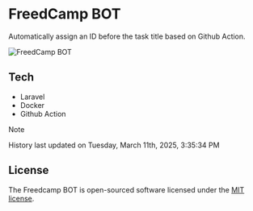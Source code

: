 # FreedCamp BOT

Automatically assign an ID before the task title based on Github Action.

![FreedCamp BOT](https://repository-images.githubusercontent.com/737932867/7d34798b-2680-471c-b089-a78a718d3d6a)

## Tech

- Laravel
- Docker
- Github Action

> [!NOTE]  
> History last updated on Tuesday, March 11th, 2025, 3:35:34 PM

## License

The Freedcamp BOT is open-sourced software licensed under the [MIT license](https://opensource.org/licenses/MIT).
